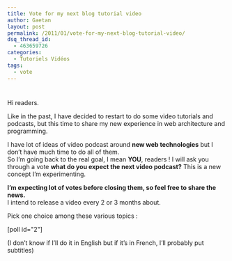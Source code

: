 ```yaml
---
title: Vote for my next blog tutorial video
author: Gaetan
layout: post
permalink: /2011/01/vote-for-my-next-blog-tutorial-video/
dsq_thread_id:
  - 463659726
categories:
  - Tutoriels Vidéos
tags:
  - vote
---
```

# 

Hi readers.

Like in the past, I have decided to restart to do some video tutorials and podcasts, but this time to share my new experience in web architecture and programming.

I have lot of ideas of video podcast around **new web technologies** but I don’t have much time to do all of them.  
So I’m going back to the real goal, I mean **YOU**, readers ! I will ask you through a vote **what do you expect the next video podcast?** This is a new concept I’m experimenting.

**I’m expecting lot of votes before closing them, so feel free to share the news.**  
I intend to release a video every 2 or 3 months about.



Pick one choice among these various topics :

[poll id="2"]

(I don’t know if I’ll do it in English but if it’s in French, I’ll probably put subtitles)